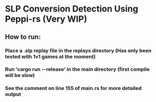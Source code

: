 # SLP Conversion Detection Using Peppi-rs (Very WIP)

## How to run:

### Place a .slp replay file in the replays directory (Has only been tested with 1v1 games at the moment)
### Run 'cargo run --release' in the main directory (first compile will be slow)
### See the comment on line 155 of main.rs for more detailed output
